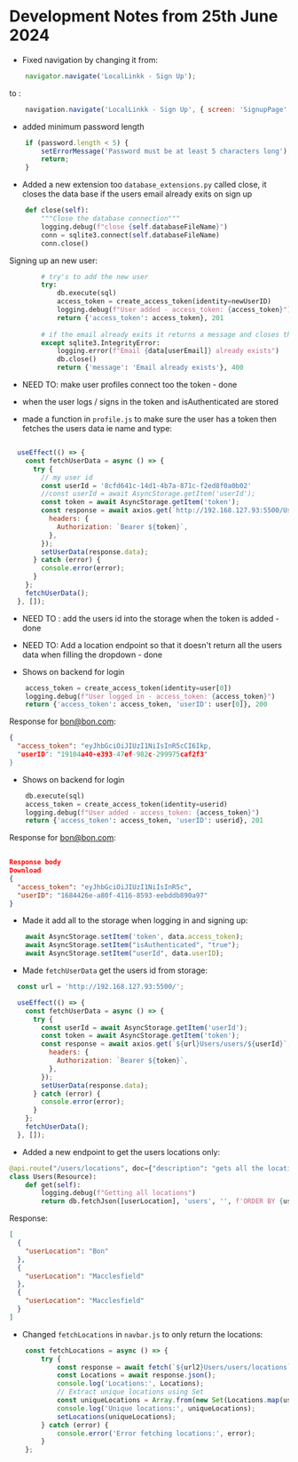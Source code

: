 # Development Notes from 25th June 2024

- Fixed navigation by changing it from:
```javascript
    navigator.navigate('LocalLinkk - Sign Up');
```
to :
```javascript
    navigation.navigate('LocalLinkk - Sign Up', { screen: 'SignupPage' });
```

- added minimum password length
```javascript
    if (password.length < 5) {
        setErrorMessage('Password must be at least 5 characters long');
        return;
    }
````

- Added a new extension too `database_extensions.py` called close, it closes the data base if the users email already exits on sign up 
```python  
    def close(self):
        """Close the database connection"""
        logging.debug(f"close {self.databaseFileName}")
        conn = sqlite3.connect(self.databaseFileName)
        conn.close()
```
Signing up an new user:
```python
        # try's to add the new user
        try:
            db.execute(sql)
            access_token = create_access_token(identity=newUserID)
            logging.debug(f"User added - access_token: {access_token}")
            return {'access_token': access_token}, 201
        
        # if the email already exits it returns a message and closes the database
        except sqlite3.IntegrityError:
            logging.error(f"Email {data[userEmail]} already exists")
            db.close()
            return {'message': 'Email already exists'}, 400
```

- NEED TO: make user profiles connect too the token - done 

- when the user logs / signs in the token and isAuthenticated are stored 
- made a function in `profile.js` to make sure the user has a token then fetches the users data ie name and type:
```javascript

  useEffect(() => {
    const fetchUserData = async () => {
      try {
        // my user id
        const userId = '8cfd641c-14d1-4b7a-871c-f2ed8f0a0b02'
        //const userId = await AsyncStorage.getItem('userId');
        const token = await AsyncStorage.getItem('token');
        const response = await axios.get(`http://192.168.127.93:5500/Users/users/${userId}`, {
          headers: {
            Authorization: `Bearer ${token}`,
          },
        });
        setUserData(response.data);
      } catch (error) {
        console.error(error);
      }
    };
    fetchUserData();
  }, []);
```

- NEED TO : add the users id into the storage when the token is added - done 
- NEED TO: Add a location endpoint so that it doesn't return all the users data when filling the dropdown - done

- Shows on backend for login 
```python
    access_token = create_access_token(identity=user[0])
    logging.debug(f"User logged in - access_token: {access_token}")
    return {'access_token': access_token, 'userID': user[0]}, 200
```
Response for bon@bon.com:
```json
{
  "access_token": "eyJhbGciOiJIUzI1NiIsInR5cCI6Ikp,
  "userID": "19104a40-e393-47ef-982c-299975caf2f3"
}
```

- Shows on backend for login 
```python
    db.execute(sql)
    access_token = create_access_token(identity=userid)
    logging.debug(f"User added - access_token: {access_token}")
    return {'access_token': access_token, 'userID': userid}, 201
```
Response for bon@bon.com:
```json
	
Response body
Download
{
  "access_token": "eyJhbGciOiJIUzI1NiIsInR5c",
  "userID": "1684426e-a80f-4116-8593-eebddb890a97"
}
```

- Made it add all to the storage when logging in and signing up:
```javascript
    await AsyncStorage.setItem('token', data.access_token);
    await AsyncStorage.setItem("isAuthenticated", "true");
    await AsyncStorage.setItem("userId", data.userID);
```

- Made `fetchUserData` get the users id from storage:
```javascript
  const url = 'http://192.168.127.93:5500/';

  useEffect(() => {
    const fetchUserData = async () => {
      try {
        const userId = await AsyncStorage.getItem('userId');
        const token = await AsyncStorage.getItem('token');
        const response = await axios.get(`${url}Users/users/${userId}`, {
          headers: {
            Authorization: `Bearer ${token}`,
          },
        });
        setUserData(response.data);
      } catch (error) {
        console.error(error);
      }
    };
    fetchUserData();
  }, []);
```

- Added a new endpoint to get the users locations only:
```python
@api.route("/users/locations", doc={"description": "gets all the locations of the users"})
class Users(Resource):
    def get(self):
        logging.debug(f"Getting all locations")
        return db.fetchJson([userLocation], 'users', '', f'ORDER BY {userLocation} ASC')
```
Response:   
```json
[
  {
    "userLocation": "Bon"
  },
  {
    "userLocation": "Macclesfield"
  },
  {
    "userLocation": "Macclesfield"
  }
]
```

- Changed `fetchLocations` in `navbar.js` to only return the locations:
```javascript
    const fetchLocations = async () => {
        try {
            const response = await fetch(`${url2}Users/users/locations`);
            const Locations = await response.json();
            console.log('Locations:', Locations);
            // Extract unique locations using Set
            const uniqueLocations = Array.from(new Set(Locations.map(user => user.userLocation)));
            console.log('Unique locations:', uniqueLocations);
            setLocations(uniqueLocations);
        } catch (error) {
            console.error('Error fetching locations:', error);
        }
    };
```